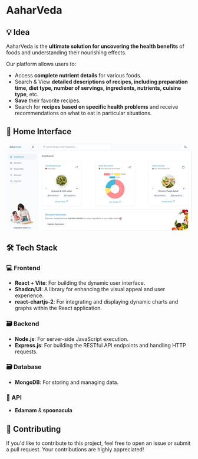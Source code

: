 # AaharVeda 
## 💡 Idea
AaharVeda is the **ultimate solution for uncovering the health benefits** of foods and understanding their nourishing effects. 

Our platform allows users to:
- Access **complete nutrient details** for various foods.
- Search & View **detailed descriptions of recipes, including preparation time, diet type, number of servings, ingredients, nutrients, cuisine type**, etc.
- **Save** their favorite recipes.
- Search for **recipes based on specific health problems** and receive recommendations on what to eat in particular situations.
  
## 🎨 Home Interface
<p align="center"><img width="1000" src="https://github.com/Nayak-Sahil/AaharVeda/blob/main/frontend/src/assets/Dashboard.png" style="border-radius: 30px;"></p>

## 🛠 Tech Stack
### 💻 Frontend
- **React + Vite**: For building the dynamic user interface.
- **Shadcn/UI**: A library for enhancing the visual appeal and user experience.
- **react-chartjs-2**: For integrating and displaying dynamic charts and graphs within the React application.

### 🗃 Backend
- **Node.js**: For server-side JavaScript execution.
- **Express.js**: For building the RESTful API endpoints and handling HTTP requests.

### 🗃 Database
- **MongoDB**: For storing and managing data.

### 🔗 API
- **Edamam** & **spoonacula**
  
## 🤝 Contributing
If you'd like to contribute to this project, feel free to open an issue or submit a pull request. Your contributions are highly appreciated!
